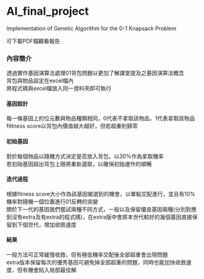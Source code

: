 # AI_final_project
Implementation of Genetic Algorithm for the 0-1 Knapsack Problem  

可下載PDF檔觀看報告
### 內容簡介
透過實作基因演算法處理01背包問題以更加了解課堂提及之基因演算法概念  
背包與物品設定在excel檔內  
將程式碼與excel檔放入同一資料夾即可執行
#### 基因設計
每一條基因上的位元數與物品種類相同，0代表不拿取該物品，1代表拿取該物品  
fittness score以背包內價值越大越好，但若超重則歸零
#### 初始基因
對於每個物品以隨機方式決定是否放入背包，以30%作為拿取機率  
若初始基因超出背包上限將重新選取，以確保初始運作的順暢
#### 迭代過程
根據fitness score大小作為該基因被選到的機會，以單點交配進行，並且有10%機率對隨機一個位置進行01反轉的突變  
關於下一代的基因我們嘗試兩種不同方式，一般以及保留優良基因兩種(分別對應到沒有extra及有extra的程式碼)，在extra版中會將本世代較好的幾個基因直接保留到下個世代，增加收斂速度
#### 結果
一般方法可正常緩慢收斂，但有極低機率交配後全部超重會出現問題  
extra版本保留每次的優秀基因可避免掉全部超重的問題，同時也能加快收斂速度，但有機會陷入局部最佳解
